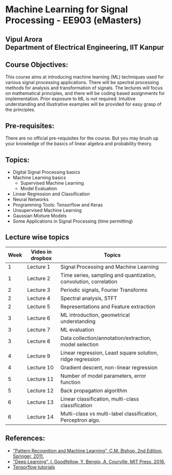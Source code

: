# Machine Learning for Signal Processing - EE903 (eMasters)

## Vipul Arora <br> Department of Electrical Engineering, IIT Kanpur

## Course Objectives:
  This course aims at introducing machine learning (ML) techniques used for various signal
  processing applications. There will be spectral processing methods 
  for analysis and transformation of signals. The lectures will
  focus on mathematical principles, and there will be coding based
  assignments for implementation. Prior exposure to ML is not
  required. Intuitive understanding and illustrative examples will be provided for easy grasp of the principles.

## Pre-requisites:
There are no official pre-requisites for the course. But you may brush up your knowledge of the basics of linear algebra and probability theory.

## Topics:

- Digital Signal Processing basics
- Machine Learning basics
  - Supervised Machine Learning
  - Model Evaluation
- Linear Regression and Classification
- Neural Networks
- Programming Tools: Tensorflow and Keras
- Unsupervised Machine Learning
- Gaussian Mixture Models
- Some Applications in Signal Processing (time permitting)

## Lecture wise topics

| Week | Video in dropbox | Topics                                                           |
|------|------------------|------------------------------------------------------------------|
| 1    | Lecture 1        | Signal Processing and Machine Learning                           |
| 1    | Lecture 2        | Time series, sampling and quantization, convolution, correlation |
| 2    | Lecture 3        | Periodic signals, Fourier Transforms                             |
| 2    | Lecture 4        | Spectral analysis, STFT                                          |
| 2    | Lecture 5        | Representations and Feature extraction                           |
| 3    | Lecture 6        | ML introduction, geometrical understanding                       |
| 3    | Lecture 7        | ML evaluation                                                    |
| 3    | Lecture 8        | Data collection/annotation/extraction, model selection           |
| 4    | Lecture 9        | Linear regression, Least square solution, ridge regression       |
| 4    | Lecture 10       | Gradient descent, non-linear regression                          |
| 5    | Lecture 11       | Number of model parameters, error function                       |
| 5    | Lecture 12       | Back propagation algorithm                                       |
| 6    | Lecture 13       | Linear classification, multi-class classification                |
| 6    | Lecture 14       | Multi-class vs multi-label classification, Perceptron algo.      |

## References:

  - ["Pattern Recognition and Machine Learning", C.M. Bishop, 2nd Edition, Springer, 2011.](https://www.microsoft.com/en-us/research/uploads/prod/2006/01/Bishop-Pattern-Recognition-and-Machine-Learning-2006.pdf)
  - ["Deep Learning", I. Goodfellow, Y, Bengio, A. Courville, MIT Press, 2016.](https://www.deeplearningbook.org/)
  - [Tensorflow tutorials](https://www.tensorflow.org/tutorials/)

